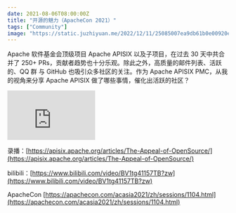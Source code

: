 ```yaml
---
date: 2021-08-06T08:00:00Z
title: "开源的魅力（ApacheCon 2021）"
tags: ["Community"]
image: "https://static.juzhiyuan.me/2022/12/11/25085007ea9db61b0e00920ee482f684.png"
---
```


Apache 软件基金会顶级项目 Apache APISIX 以及子项目，在过去 30 天中共合并了 250+ PRs，贡献者趋势也十分乐观。除此之外，高质量的邮件列表、活跃的、QQ 群 与 GitHub 也吸引众多社区的关注。作为 Apache APISIX PMC，从我的视角来分享 Apache APISIX 做了哪些事情，催化出活跃的社区？

<iframe width="200" height="113" src="https://www.youtube.com/embed/DyLF_fwAO_0?feature=oembed" frameborder="0" allow="accelerometer; autoplay; clipboard-write; encrypted-media; gyroscope; picture-in-picture" allowfullscreen></iframe>

录播：[https://apisix.apache.org/articles/The-Appeal-of-OpenSource/](https://apisix.apache.org/articles/The-Appeal-of-OpenSource/)

bilibili：[https://www.bilibili.com/video/BV1tg41157TB?zw](https://www.bilibili.com/video/BV1tg41157TB?zw)

ApacheCon [https://apachecon.com/acasia2021/zh/sessions/1104.html](https://apachecon.com/acasia2021/zh/sessions/1104.html)
